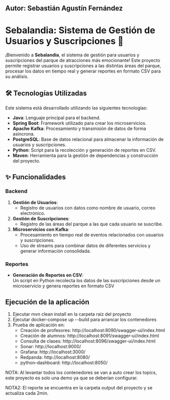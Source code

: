 ## Autor: Sebastián Agustín Fernández

# Sebalandia: Sistema de Gestión de Usuarios y Suscripciones 🎢

¡Bienvenido a **Sebalandia**, el sistema de gestión para usuarios y suscripciones del parque de atracciones más emocionante! Este proyecto permite registrar usuarios y suscripciones a las distintas áreas del parque, procesar los datos en tiempo real y generar reportes en formato CSV para su análisis.

## 🛠️ Tecnologías Utilizadas

Este sistema está desarrollado utilizando las siguientes tecnologías:
- **Java**: Lenguaje principal para el backend.
- **Spring Boot**: Framework utilizado para crear los microservicios.
- **Apache Kafka**: Procesamiento y transmisión de datos de forma asíncrona.
- **PostgreSQL**: Base de datos relacional para almacenar la información de usuarios y suscripciones.
- **Python**: Script para la recolección y generación de reportes en CSV.
- **Maven**: Herramienta para la gestión de dependencias y construcción del proyecto.

## ✨ Funcionalidades

### Backend
1. **Gestión de Usuarios**:
   - Registro de usuarios con datos como nombre de usuario, correo electrónico.
2. **Gestión de Suscripciones**:
   - Registro de las áreas del parque a las que cada usuario se suscribe.
3. **Microservicios con Kafka**:
   - Procesamiento en tiempo real de eventos relacionados con usuarios y suscripciones.
   - Uso de streams para combinar datos de diferentes servicios y generar información consolidada.

### Reportes
- **Generación de Reportes en CSV**:  
  Un script en Python recolecta los datos de las suscripciones desde un microservicio y genera reportes en formato CSV


## Ejecución de la aplicación
1. Ejecutar mvn clean install en la carpeta raíz del proyecto
2. Ejecutar docker-compose up --build para arrancar los contenedores
3. Prueba de aplicación en:
   - Creación de profesores: http://localhost:8090/swagger-ui/index.html
   - Creación de alumnos: http://localhost:8091/swagger-ui/index.html
   - Consulta de clases: http://localhost:8096/swagger-ui/index.html
   - Sonar: http://localhost:9000/
   - Grafana: http://localhost:3000/
   - Redpanda: http://localhost:8080/
   - python-dashboard: http://localhost:8050/

NOTA: Al levantar todos los contenedores se van a auto crear los topics, 
este proyecto es solo una demo ya que se deberían configurar.

NOTA2: El reporte se encuentra en la carpeta output del proyecto y se actualiza cada 2min.